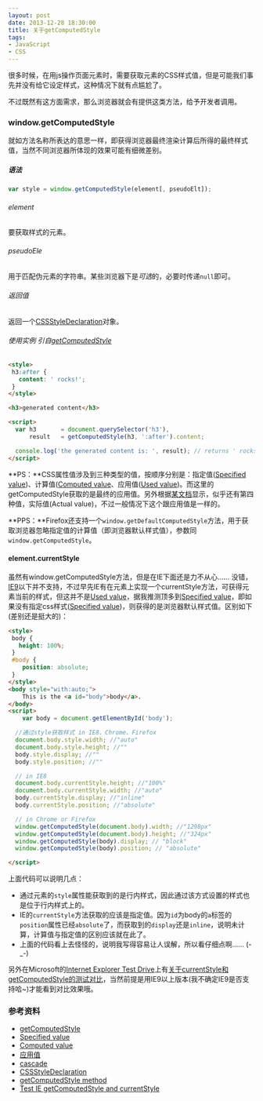 ```yaml
---
layout: post
date: 2013-12-28 18:30:00
title: 关于getComputedStyle
tags:
- JavaScript
- CSS
---
```


很多时候，在用js操作页面元素时，需要获取元素的CSS样式值，但是可能我们事先并没有给它设定样式，这种情况下就有点尴尬了。

不过既然有这方面需求，那么浏览器就会有提供这类方法，给予开发者调用。

<!--more-->

### window.getComputedStyle

就如方法名称所表达的意思一样，即获得浏览器最终渲染计算后所得的最终样式值，当然不同浏览器所体现的效果可能有细微差别。

##### 语法

```javascript
var style = window.getComputedStyle(element[, pseudoElt]);
```

###### element

要获取样式的元素。

###### pseudoEle

用于匹配伪元素的字符串。某些浏览器下是*可选*的，必要时传递`null`即可。

###### 返回值

返回一个[CSSStyleDeclaration][]对象。


###### 使用实例 *引自[getComputedStyle][]*

```html
<style>
 h3:after {
   content: ' rocks!';
 }
</style>

<h3>generated content</h3> 

<script>
  var h3       = document.querySelector('h3'), 
      result   = getComputedStyle(h3, ':after').content;

  console.log('the generated content is: ', result); // returns ' rocks!'
</script>
```



**PS：**CSS属性值涉及到三种类型的值，按顺序分别是：指定值([Specified value][])、计算值([Computed value][]、应用值([Used value][])。而这里的getComputedStyle获取的是最终的应用值。另外根据[某文档][cascade]显示，似乎还有第四种值，实际值(Actual value)，不过一般情况下这个跟应用值是一样的。

**PPS：**Firefox还支持一个`window.getDefaultComputedStyle`方法，用于获取浏览器忽略指定值的计算值（即浏览器默认样式值），参数同`window.getComputedStyle`。

#### element.currentStyle

虽然有window.getComputedStyle方法，但是在IE下面还是力不从心…… 没错，[IE9][]以下并不支持，不过早先IE有在元素上实现一个currentStyle方法，可获得元素当前的样式，但这并不是[Used value][]，据我推测顶多到[Specified value][]，即如果没有指定css样式([Specified value][])，则获得的是浏览器默认样式值。区别如下(差别还是挺大的)：

```html
<style>
 body {
   height: 100%;
 }
 #body {
 	position: absolute;
 }
</style>
<body style="with:auto;">
	This is the <a id="body">body</a>.
</body>
<script>
	var body = document.getElementById('body');

  //通过style获取样式 in IE8、Chrome、Firefox
  document.body.style.width; //"auto"
  document.body.style.height; //"" 
  body.style.display; //""
  body.style.position; //""

  // in IE8
  document.body.currentStyle.height; //"100%"
  document.body.currentStyle.width; //"auto"
  body.currentStyle.display; //"inline" 
  body.currentStyle.position; //"absolute"

  // in Chrome or Firefox
  window.getComputedStyle(document.body).width; //"1298px"
  window.getComputedStyle(document.body).height; //"324px"
  window.getComputedStyle(body).display; // "block"
  window.getComputedStyle(body).position; // "absolute"

</script>
```

上面代码可以说明几点：

* 通过元素的`style`属性能获取到的是行内样式，因此通过该方式设置的样式也是位于行内样式上的。
* IE的`currentStyle`方法获取的应该是指定值。因为`id`为body的`a`标签的`position`属性已经`absolute`了，而获取到的`display`还是`inline`，说明未计算，计算值与指定值的区别应该就在此了。
* 上面的代码看上去怪怪的，说明我写得容易让人误解，所以看仔细点啊…… (-_-)

另外在Microsoft的[Internet Explorer Test Drive][]上有[关于currentStyle和getComputedStyle的测试对比][ietest]，当然前提是用IE9以上版本(我不确定IE9是否支持哈~)才能看到对比效果哦。


### 参考资料
* [getComputedStyle][]
* [Specified value][]
* [Computed value][]
* [应用值][Used value]
* [cascade][]
* [CSSStyleDeclaration][]
* [getComputedStyle method][IE9]
* [Test IE getComputedStyle and currentStyle][ietest]


[getComputedStyle]: https://developer.mozilla.org/en-US/docs/Web/API/window.getComputedStyle
[Specified value]: https://developer.mozilla.org/en-US/docs/CSS/specified_value
[Computed value]: https://developer.mozilla.org/en-US/docs/CSS/computed_value
[Used value]: https://developer.mozilla.org/zh-CN/docs/CSS/used_value
[cascade]: http://www.w3.org/TR/CSS2/cascade.html
[CSSStyleDeclaration]: https://developer.mozilla.org/en-US/docs/DOM/CSSStyleDeclaration
[IE9]: http://msdn.microsoft.com/library/windows/apps/hh702516.aspx
[ietest]: http://ie.microsoft.com/testdrive/HTML5/getComputedStyle/
[Internet Explorer Test Drive]: http://ie.microsoft.com/testdrive/Default.html